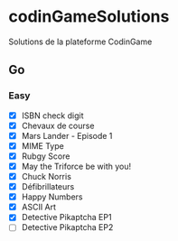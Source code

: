 # codinGameSolutions
Solutions de la plateforme CodinGame

## Go

### Easy
- [x] ISBN check digit
- [x] Chevaux de course
- [x] Mars Lander - Episode 1
- [x] MIME Type
- [x] Rubgy Score
- [x] May the Triforce be with you!
- [x] Chuck Norris
- [x] Défibrillateurs
- [x] Happy Numbers
- [x] ASCII Art
- [x] Detective Pikaptcha EP1
- [ ] Detective Pikaptcha EP2
